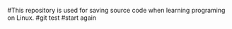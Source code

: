 #This repository is used for saving source code when learning programing on Linux.
#git test
#start again


